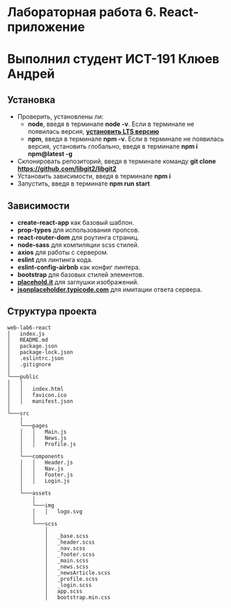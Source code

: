 # Лабораторная работа 6. React-приложение
# Выполнил студент ИСТ-191 Клюев Андрей

## Установка

* Проверить, установлены ли:
  * **node**, введя в терминале **node -v**. Если в терминале не появилась версия, **[установить LTS версию](https://nodejs.org)**
  * **npm**, введя в терминале **npm -v**. Если в терминале не появилась версия, установить глобально, введя в терминале **npm i npm@latest -g**
* Склонировать репозиторий, введя в терминале команду **git clone https://github.com/libgit2/libgit2**
* Установить зависимости, введя в терминале **npm i**
* Запустить, введя в терминате **npm run start**

## Зависимости

* **create-react-app** как базовый шаблон.
* **prop-types** для использования пропсов.
* **react-router-dom** для роутинга страниц.
* **node-sass** для компиляции scss стилей.
* **axios** для работы с сервером.
* **eslint** для линтинга кода.
* **eslint-config-airbnb** как конфиг линтера.
* **bootstrap** для базовых стилей элементов.
* **[placehold.it](https://placeholder.com/)** для заглушки изображений.
* **[jsonplaceholder.typicode.com](http://jsonplaceholder.typicode.com/)** для имитации ответа сервера.

## Структура проекта

```
web-lab6-react
│   index.js
│   README.md
│   package.json
│   package-lock.json
│   .eslintrc.json
│   .gitignore
│
└───public
│   │
│   │   index.html
│   │   favicon.ico
│   │   manifest.json
│
└───src
    │
    └───pages
    │   │   Main.js
    │   │   News.js
    │   │   Profile.js
    │   
    └───components
    │   │   Header.js
    │   │   Nav.js
    │   │   Footer.js
    │   │   Login.js
    │
    └───assets
        │
        └───img
        │   │   logo.svg
        │
        └───scss
            │
            │   _base.scss
            │   _header.scss
            │   _nav.scss
            │   _footer.scss
            │   _main.scss
            │   _news.scss
            │   _newsArticle.scss
            │   _profile.scss
            │   _login.scss
            │   app.scss
            │   bootstrap.min.css
```

